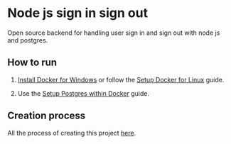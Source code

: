 # Node js sign in sign out
Open source backend for handling user sign in and sign out with node js and postgres.

## How to run
1. [Install Docker for Windows](https://docs.docker.com/get-docker/) or follow the [Setup Docker for Linux](./helpfiles/development_process/db/docker/SETUP_DOCKER_FOR_LINUX.md) guide.

2. Use the [Setup Postgres within Docker](./helpfiles/development_process/db/docker/SETUP_POSTGRES_WITHIN_DOCKER.md) guide.

## Creation process
All the process of creating this project [here](./helpfiles/development_process/DEVELOPMENT_PROCESS.md).